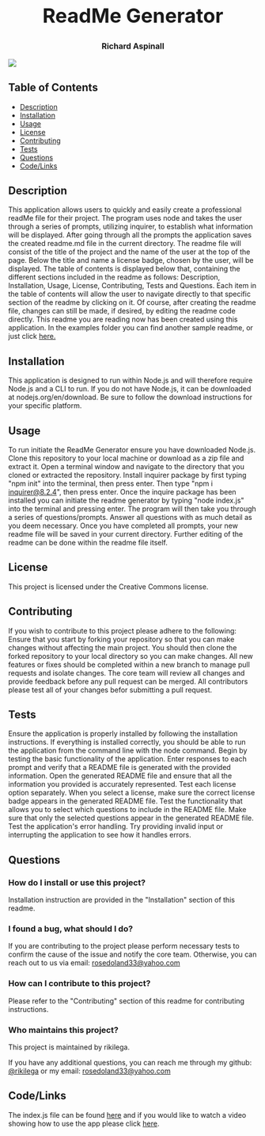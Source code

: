 <div style="align-items: center">
<h1 style="font-size: 40px; font-weight: bold; text-align: center;">ReadMe Generator</h1>
<h3 style="font-size: 16px; font-weight: fine; text-align: center;">Richard Aspinall</h3>
<img src=https://img.shields.io/badge/License-CC0_1.0-lightgrey.svg style="align-items: center;">
</div>

## Table of Contents
* [Description](#description) 
* [Installation](#installation) 
* [Usage](#usage)                                    
* [License](#license)                             
* [Contributing](#contributing)                     
* [Tests](#tests)
* [Questions](#questions)
* [Code/Links](#code/links)

## Description 
 This application allows users to quickly and easily create a professional readMe file for their project. The program uses node and takes the user through a series of prompts, utilizing inquirer, to establish what information will be displayed.  After going through all the prompts the application saves  the created readme.md file in the current directory. The readme file will consist of the title of the project and the name of the user at the top of the page. Below the title and name a license badge, chosen by the user, will be displayed. The table of contents is displayed below that, containing the different sections included in the readme as follows: Description, Installation, Usage, License, Contributing, Tests and Questions. Each item in the table of contents will allow the user to navigate directly to that specific section of the readme by clicking on it. Of course, after creating the readme file, changes can still be made, if desired, by editing the readme code directly. This readme you are reading now has been created using this application. In the examples folder you can find another sample readme, or just click [here.](./examples/sample-readme.md)

## Installation
This application is designed to run within Node.js and will therefore require Node.js and a CLI to run. If you do not have Node.js, it can be downloaded at nodejs.org/en/download. Be sure to follow the download instructions for your specific platform. 

## Usage 
To run initiate the ReadMe Generator ensure you have downloaded Node.js. Clone this repository to your local machine or download as a zip file and extract it. Open a terminal window and navigate to the directory that you cloned or extracted the repository. Install inquirer package by first typing "npm init" into the terminal, then press enter. Then type "npm i inquirer@8.2.4", then press enter. Once the inquire package has been installed you can initiate the readme generator by typing "node index.js" into the terminal and pressing enter. The program will then take you through a series of questions/prompts. Answer all questions with as much detail as you deem necessary. Once you have completed all prompts, your new readme file will be saved in your current directory. Further editing of the readme can be done within the readme file itself.

## License 
This project is licensed under the Creative Commons license.

## Contributing 
If you wish to contribute to this project please adhere to the following:  Ensure that you start by forking your repository so that you can make changes without affecting the main project. You should then clone the forked repository to your local directory so you can make changes. All new features or fixes should be completed within a new branch to manage pull requests and isolate changes. The core team will review all changes and provide feedback before any pull request can be merged. All contributors please test all of your changes befor submitting a pull request. 

## Tests 
Ensure the application is properly installed by following the installation instructions. If everything is installed correctly, you should be able to run the application from the command line with the node command.  Begin by testing the basic functionality of the application. Enter responses to each prompt and verify that a README file is generated with the provided information. Open the generated README file and ensure that all the information you provided is accurately represented. Test each license option separately. When you select a license, make sure the correct license badge appears in the generated README file. Test the functionality that allows you to select which questions to include in the README file. Make sure that only the selected questions appear in the generated README file.  Test the application's error handling. Try providing invalid input or interrupting the application to see how it handles errors.

## Questions 

### How do I install or use this project?
 Installation instruction are provided in the "Installation" section of this readme.

### I found a bug, what should I do?
 If you are contributing to the project please perform necessary tests to confirm the cause of the issue and notify the core team. Otherwise, you can reach out to us via email: rosedoland33@yahoo.com

### How can I contribute to this project?
 Please refer to the "Contributing" section of this readme for contributing instructions.

### Who maintains this project?
 This project is maintained by rikilega.

If you have any additional questions, you can reach me through my github: [@rikilega](github.com/rikilega) or my email: rosedoland33@yahoo.com
    
## Code/Links
The index.js file can be found [here](index.js) and if you would like to watch a video showing how to use the app please click [here](https://drive.google.com/file/d/1ovokYA87lhXoO7mnx-Ojt2sGoCZ_FLDd/view).